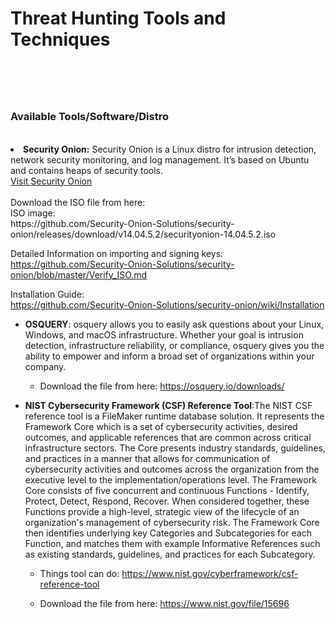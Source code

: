 <html>
<body>
<h1>Threat Hunting Tools and Techniques<h1><br>
<h3>Available Tools/Software/Distro</h3><br>

<li><b>Security Onion:</b> Security Onion is a Linux distro for intrusion detection, network security monitoring, and log management. It’s based on Ubuntu and contains heaps of security tools.<br>
<a href="https://securityonion.net/">Visit Security Onion</a><br>
<br>
Download the ISO file from here:<br>
ISO image:  <br>
https://github.com/Security-Onion-Solutions/security-onion/releases/download/v14.04.5.2/securityonion-14.04.5.2.iso 

Detailed Information on importing and signing keys:<br>
https://github.com/Security-Onion-Solutions/security-onion/blob/master/Verify_ISO.md

Installation Guide: <br>
https://github.com/Security-Onion-Solutions/security-onion/wiki/Installation

- <B>OSQUERY</B>: osquery allows you to easily ask questions about your Linux, Windows, and macOS infrastructure. Whether your goal is intrusion detection, infrastructure reliability, or compliance, osquery gives you the ability to empower and inform a broad set of organizations within your company.

  - Download the file from here: 
    https://osquery.io/downloads/

- <B>NIST Cybersecurity Framework (CSF) Reference Tool</B>:The NIST CSF reference tool is a FileMaker runtime database solution. It represents the Framework Core which is a set of cybersecurity activities, desired outcomes, and applicable references that are common across critical infrastructure sectors. The Core presents industry standards, guidelines, and practices in a manner that allows for communication of cybersecurity activities and outcomes across the organization from the executive level to the implementation/operations level. The Framework Core consists of five concurrent and continuous Functions - Identify, Protect, Detect, Respond, Recover. When considered together, these Functions provide a high-level, strategic view of the lifecycle of an organization's management of cybersecurity risk. The Framework Core then identifies underlying key Categories and Subcategories for each Function, and matches them with example Informative References such as existing standards, guidelines, and practices for each Subcategory.
  
  - Things tool can do:
    https://www.nist.gov/cyberframework/csf-reference-tool

  - Download the file from here: 
    https://www.nist.gov/file/15696
